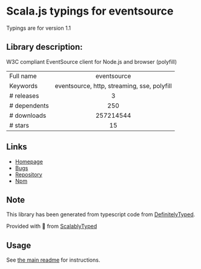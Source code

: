 
# Scala.js typings for eventsource

Typings are for version 1.1

## Library description:
W3C compliant EventSource client for Node.js and browser (polyfill)

|                    |                 |
| ------------------ | :-------------: |
| Full name          | eventsource |
| Keywords           | eventsource, http, streaming, sse, polyfill |
| # releases         | 3 |
| # dependents       | 250 |
| # downloads        | 257214544 |
| # stars            | 15 |

## Links
- [Homepage](http://github.com/EventSource/eventsource)
- [Bugs](http://github.com/EventSource/eventsource/issues)
- [Repository](https://github.com/EventSource/eventsource)
- [Npm](https://www.npmjs.com/package/eventsource)
    


## Note
This library has been generated from typescript code from [DefinitelyTyped](https://definitelytyped.org).

Provided with :purple_heart: from [ScalablyTyped](https://github.com/oyvindberg/ScalablyTyped)

## Usage
See [the main readme](../../readme.md) for instructions.


